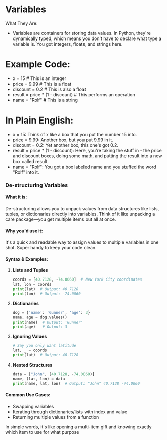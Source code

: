 # Variables

What They Are:

- Variables are containers for storing data values. In Python, they're dynamically typed, which means you don't have to declare what type a variable is. You got integers, floats, and strings here.

# Example Code:

- x = 15  # This is an integer
- price = 9.99  # This is a float
- discount = 0.2  # This is also a float
- result = price * (1 - discount)  # This performs an operation
- name = "Rolf"  # This is a string

# In Plain English:
- x = 15: Think of x like a box that you put the number 15 into.
- price = 9.99: Another box, but you put 9.99 in it.
- discount = 0.2: Yet another box, this one's got 0.2.
- result = price * (1 - discount): Here, you're taking the stuff in - the price and discount boxes, doing some math, and putting the result into a new box called result.
- name = "Rolf": You got a box labeled name and you stuffed the word "Rolf" into it.

### De-structuring Variables

#### What it is:
De-structuring allows you to unpack values from data structures like lists, tuples, or dictionaries directly into variables. Think of it like unpacking a care package—you get multiple items out all at once.

#### Why you'd use it:
It's a quick and readable way to assign values to multiple variables in one shot. Super handy to keep your code clean.

#### Syntax & Examples:

1. **Lists and Tuples**
    ```python
    coords = [40.7128, -74.0060]  # New York City coordinates
    lat, lon = coords
    print(lat)  # Output: 40.7128
    print(lon)  # Output: -74.0060
    ```

2. **Dictionaries**
    ```python
    dog = {'name': 'Gunner', 'age': 3}
    name, age = dog.values()
    print(name)  # Output: 'Gunner'
    print(age)   # Output: 3
    ```

3. **Ignoring Values**
    ```python
    # Say you only want latitude
    lat, _ = coords
    print(lat)  # Output: 40.7128
    ```

4. **Nested Structures**
    ```python
    data = ["John", (40.7128, -74.0060)]
    name, (lat, lon) = data
    print(name, lat, lon)  # Output: "John" 40.7128 -74.0060
    ```

#### Common Use Cases:
- Swapping variables
- Iterating through dictionaries/lists with index and value
- Returning multiple values from a function

In simple words, it's like opening a multi-item gift and knowing exactly which item to use for what purpose